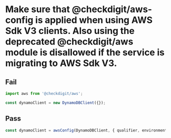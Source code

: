 # Make sure that @checkdigit/aws-config is applied when using AWS Sdk V3 clients. Also using the deprecated @checkdigit/aws module is disallowed if the service is migrating to AWS Sdk V3.

## Fail

```js
import aws from '@checkdigit/aws';

const dynamoClient = new DynamoDBClient({});
```

## Pass

```js
const dynamoClient = awsConfig(DynamoDBClient, { qualifier, environment });
```
